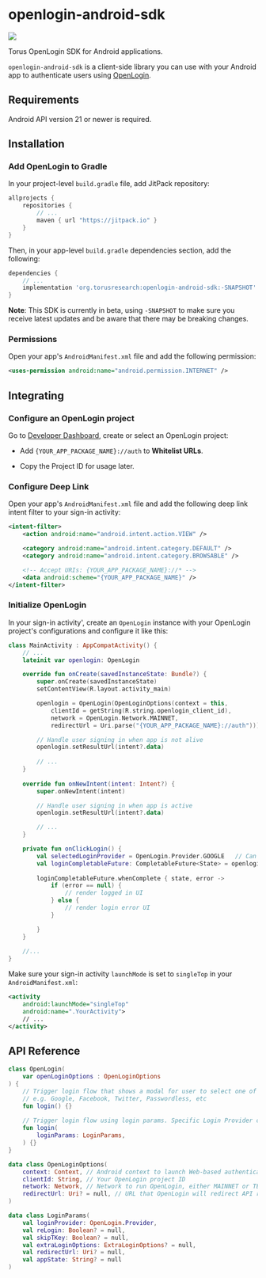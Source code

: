 # openlogin-android-sdk

[![](https://jitpack.io/v/org.torusresearch/openlogin-android-sdk.svg)](https://jitpack.io/#org.torusresearch/openlogin-android-sdk)

Torus OpenLogin SDK for Android applications.

`openlogin-android-sdk` is a client-side library you can use with your Android app to authenticate users using [OpenLogin](https://openlogin.com).

## Requirements

Android API version 21 or newer is required.

## Installation

### Add OpenLogin to Gradle

In your project-level `build.gradle` file, add JitPack repository:

```groovy
allprojects {
    repositories {
        // ...
        maven { url "https://jitpack.io" }
    }
}
```

Then, in your app-level `build.gradle` dependencies section, add the following:

```groovy
dependencies {
    // ...
    implementation 'org.torusresearch:openlogin-android-sdk:-SNAPSHOT'
}
```

**Note**: This SDK is currently in beta, using `-SNAPSHOT` to make sure you receive latest updates 
and be aware that there may be breaking changes.

### Permissions

Open your app's `AndroidManifest.xml` file and add the following permission:

```xml
<uses-permission android:name="android.permission.INTERNET" />
```

## Integrating

### Configure an OpenLogin project

Go to [Developer Dashboard](https://developer.tor.us), create or select an OpenLogin project:

- Add `{YOUR_APP_PACKAGE_NAME}://auth` to **Whitelist URLs**.

- Copy the Project ID for usage later.

### Configure Deep Link 

Open your app's `AndroidManifest.xml` file and add the following deep link intent filter to your sign-in activity:

```xml
<intent-filter>
    <action android:name="android.intent.action.VIEW" />

    <category android:name="android.intent.category.DEFAULT" />
    <category android:name="android.intent.category.BROWSABLE" />

    <!-- Accept URIs: {YOUR_APP_PACKAGE_NAME}://* -->
    <data android:scheme="{YOUR_APP_PACKAGE_NAME}" />
</intent-filter>
```

### Initialize OpenLogin

In your sign-in activity', create an `OpenLogin` instance with your OpenLogin project's configurations and 
configure it like this:

```kotlin
class MainActivity : AppCompatActivity() {
    // ...
    lateinit var openlogin: OpenLogin

    override fun onCreate(savedInstanceState: Bundle?) {
        super.onCreate(savedInstanceState)
        setContentView(R.layout.activity_main)

        openlogin = OpenLogin(OpenLoginOptions(context = this,
            clientId = getString(R.string.openlogin_client_id),
            network = OpenLogin.Network.MAINNET,
            redirectUrl = Uri.parse("{YOUR_APP_PACKAGE_NAME}://auth")))

        // Handle user signing in when app is not alive
        openlogin.setResultUrl(intent?.data)
        
        // ...
    }
    
    override fun onNewIntent(intent: Intent?) {
        super.onNewIntent(intent)

        // Handle user signing in when app is active
        openlogin.setResultUrl(intent?.data)

        // ...
    }

    private fun onClickLogin() {
        val selectedLoginProvider = OpenLogin.Provider.GOOGLE   // Can be Google, Facebook, Twitch etc
        val loginCompletableFuture: CompletableFuture<State> = openlogin.login(LoginParams(selectedLoginProvider))
        
        loginCompletableFuture.whenComplete { state, error ->
            if (error == null) {
                // render logged in UI
            } else {
                // render login error UI
            }

        }
    }
    
    //...
}
```

Make sure your sign-in activity `launchMode` is set to `singleTop` in your `AndroidManifest.xml`:

```xml
<activity
    android:launchMode="singleTop"
    android:name=".YourActivity">
    // ...
</activity>
```

## API Reference

```kotlin
class OpenLogin(
    var openLoginOptions : OpenLoginOptions
) {
    // Trigger login flow that shows a modal for user to select one of supported providers to login,
    // e.g. Google, Facebook, Twitter, Passwordless, etc 
    fun login() {} 
    
    // Trigger login flow using login params. Specific Login Provider can be set through Login Params
    fun login(
        loginParams: LoginParams,
    ) {}
} 

data class OpenLoginOptions(
    context: Context, // Android context to launch Web-based authentication, usually is the current activity
    clientId: String, // Your OpenLogin project ID
    network: Network, // Network to run OpenLogin, either MAINNET or TESTNET
    redirectUrl: Uri? = null, // URL that OpenLogin will redirect API responses
)

data class LoginParams(
    val loginProvider: OpenLogin.Provider,
    val reLogin: Boolean? = null,
    val skipTKey: Boolean? = null,
    val extraLoginOptions: ExtraLoginOptions? = null,
    val redirectUrl: Uri? = null,
    val appState: String? = null
)

```